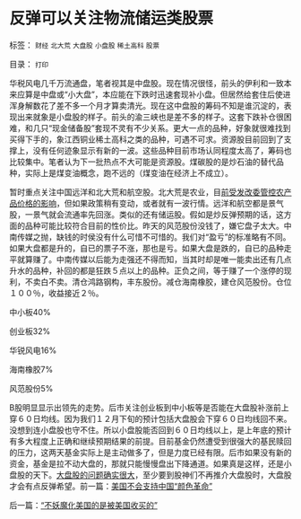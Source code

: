 # 反弹可以关注物流储运类股票

标签： `财经` `北大荒` `大盘股` `小盘股` `稀土高科` `股票` 

目录： `打印`

华税风电几千万流通盘，笔者视其是中盘股。现在情况很怪，前头的伊利和一致本来应算是中盘或“小大盘”，本应能在下跌时迅速套现补小盘。但居然给套住后使进浑身解数花了差不多一个月才算卖清光。现在这中盘股的筹码不知是谁沉淀的，表现出来就象是小盘股的样子。前头的渝三峡也是差不多的样子。这套下跌补仓很困难，和几只“现金储备股”套现不灵有不少关系。更大一点的品种，好象就很难找到买得下手的，象江西铜业稀土高科之类的品种，可遇不可求。资源股目前回到了支撑上，没有任何迹象显示有新的一波。这些品种目前市场认同程度太高了，筹码也比较集中。笔者认为下一批热点不大可能是资源股。煤碳股的是炒石油的替代品种，实际上是煤变油概念，跑不远的（煤变油在经济上不成立）。



暂时重点关注中国远洋和北大荒和航空股。北大荒是农业，目[前受发改委管控农产品价格的影响](../../../2010/12/1/发改委知错能改,抓流通降物价将劳而有过.md)，但如果政策稍有变动，或者就有一波行情。远洋和航空都是景气股，一景气就会流通率先回涨。类似的还有储运股。假如是炒反弹预期的话，这方面的品种可能比较符合目前的性价比。昨天的风范股份没钱了，嫌它盘子太大。中南传媒之抛，缺钱的时侯没有什么可惜不可惜的。我们对“盈亏”的标准略有不同。如果大盘都是升的，自已的票子不涨，那也是亏。如果大盘是跌的，自已的品种走平就算赚了。中南传媒以后能为走强还不得而知，当其时却是唯一能卖出还有几点升水的品种，补回的都是狂跌５点以上的品种。正负之间，等于赚了一个涨停的现利，不卖白不卖。清仓鸿路钢构，丰东股份。减仓海南橡胶，建仓风范股份。仓位１００％，收益接近２％。

中小板40%

创业板32%

华锐风电16%

海南橡胶7%

风范股份5%



B股明显显示出领先的走势。后市关注创业板到中小板等是否能在大盘股补涨前上穿６０日均线。因为我们１２月下旬的预计包括大盘股会下穿６０日均线回不来。没想到连小盘股也守不住。所以小盘股能否回到６０日均线以上，是上年底的预计有多大程度上正确和继续预期结果的前提。目前基金仍然遭受到很强大的基民赎回的压力，这两天基金实际上是主动做多了，但是力度已经有限。后市如果没有新的资金，基金是拉不动大盘的，那就只能慢慢盘出下降通道。如果真是这样，还是小盘股的天下。[大盘股的问题确实很大](../../../2011/1/18/大象有癌症，小猴扛大旗!.md)，至少要到股神们不再推介大盘股时，大盘股才会有点反弹希望。前一篇：[美国不会支持中国“颜色革命”](../../../2011/1/18/美国不会支持中国“颜色革命”.md)

后一篇：[“不妖魔化美国的是被美国收买的”](../../../2011/1/19/“不妖魔化美国的是被美国收买的”.md)